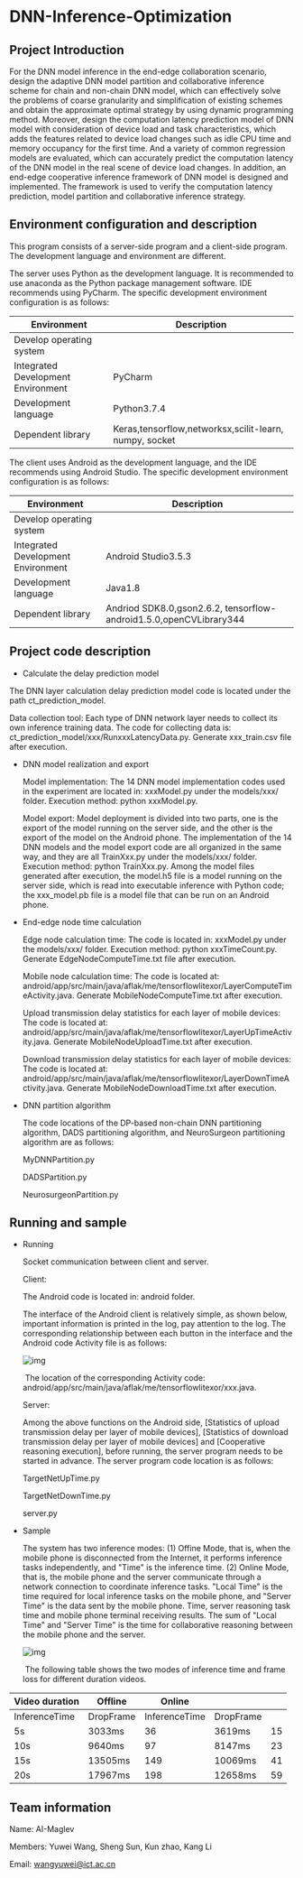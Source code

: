 # DNN-Inference-Optimization



## Project Introduction

For the DNN model inference in the end-edge collaboration scenario, design the adaptive DNN model partition and collaborative inference scheme for chain and non-chain DNN model, which can effectively solve the problems of coarse granularity and simplification of existing schemes and obtain the approximate optimal strategy by using dynamic programming method. Moreover, design the computation latency prediction model of DNN model with consideration of device load and task characteristics, which adds the features related to device load changes such as idle CPU time and memory occupancy for the first time. And a variety of common regression models are evaluated, which can accurately predict the computation latency of the DNN model in the real scene of device load changes. In addition, an end-edge cooperative inference framework of DNN model is designed and implemented. The framework is used to verify the computation latency prediction, model partition and collaborative inference strategy.



## Environment configuration and description

This program consists of a server-side program and a client-side program. The development language and environment are different.

The server uses Python as the development language. It is recommended to use anaconda as the Python package management software. IDE recommends using PyCharm. The specific development environment configuration is as follows:

| **Environment**                     | **Description**                                           |
| ----------------------------------- | --------------------------------------------------------- |
| Develop operating  system           |                                                           |
| Integrated  Development Environment | PyCharm                                                   |
| Development  language               | Python3.7.4                                               |
| Dependent library                   | Keras,tensorflow,networksx,scilit-learn,    numpy, socket |

The client uses Android as the development language, and the IDE recommends using Android Studio. The specific development environment configuration is as follows:

| **Environment**                     | **Description**                                              |
| ----------------------------------- | ------------------------------------------------------------ |
| Develop operating  system           |                                                              |
| Integrated  Development Environment | Android  Studio3.5.3                                         |
| Development  language               | Java1.8                                                      |
| Dependent library                   | Andriod  SDK8.0,gson2.6.2,  tensorflow-android1.5.0,openCVLibrary344 |



## Project code description

-  Calculate the delay prediction model

  The DNN layer calculation delay prediction model code is located under the path ct_prediction_model.

  Data collection tool: Each type of DNN network layer needs to collect its own inference training data. The code for collecting data is: ct_prediction_model/xxx/RunxxxLatencyData.py. Generate xxx_train.csv file after execution.

- DNN model realization and export

  Model implementation: The 14 DNN model implementation codes used in the experiment are located in: xxxModel.py under the models/xxx/ folder. Execution method: python xxxModel.py.

  Model export: Model deployment is divided into two parts, one is the export of the model running on the server side, and the other is the export of the model on the Android phone. The implementation of the 14 DNN models and the model export code are all organized in the same way, and they are all TrainXxx.py under the models/xxx/ folder. Execution method: python TrainXxx.py. Among the model files generated after execution, the model.h5 file is a model running on the server side, which is read into executable inference with Python code; the xxx_model.pb file is a model file that can be run on an Android phone.

- End-edge node time calculation

  Edge node calculation time: The code is located in: xxxModel.py under the models/xxx/ folder. Execution method: python xxxTimeCount.py. Generate EdgeNodeComputeTime.txt file after execution.

  Mobile node calculation time: The code is located at: android/app/src/main/java/aflak/me/tensorflowlitexor/LayerComputeTimeActivity.java. Generate MobileNodeComputeTime.txt after execution.

  Upload transmission delay statistics for each layer of mobile devices: The code is located at: android/app/src/main/java/aflak/me/tensorflowlitexor/LayerUpTimeActivity.java. Generate MobileNodeUploadTime.txt after execution.

  Download transmission delay statistics for each layer of mobile devices: The code is located at: android/app/src/main/java/aflak/me/tensorflowlitexor/LayerDownTimeActivity.java. Generate MobileNodeDownloadTime.txt after execution.

- DNN partition algorithm

  The code locations of the DP-based non-chain DNN partitioning algorithm, DADS partitioning algorithm, and NeuroSurgeon partitioning algorithm are as follows:

  MyDNNPartition.py

  DADSPartition.py

  NeurosurgeonPartition.py



## Running and sample

- Running

  Socket communication between client and server.

  Client:

  The Android code is located in: android folder.

  The interface of the Android client is relatively simple, as shown below, important information is printed in the log, pay attention to the log. The corresponding relationship between each button in the interface and the Android code Activity file is as follows:

  ![img](README.assets/clip_image002.png)

  ​	The location of the corresponding Activity code: android/app/src/main/java/aflak/me/tensorflowlitexor/xxx.java.

  Server:

  Among the above functions on the Android side, [Statistics of upload transmission delay per layer of mobile devices], [Statistics of download transmission delay per layer of mobile devices] and [Cooperative reasoning execution], before running, the server program needs to be started in advance. The server program code location is as follows:

  TargetNetUpTime.py

  TargetNetDownTime.py

  server.py

- Sample

  The system has two inference modes: (1) Offine Mode, that is, when the mobile phone is disconnected from the Internet, it performs inference tasks independently, and "Time" is the inference time. (2) Online Mode, that is, the mobile phone and the server communicate through a network connection to coordinate inference tasks. "Local Time" is the time required for local inference tasks on the mobile phone, and "Server Time" is the data sent by the mobile phone. Time, server reasoning task time and mobile phone terminal receiving results. The sum of "Local Time" and "Server Time" is the time for collaborative reasoning between the mobile phone and the server.

  ![img](README.assets/clip_image002-1602646375471.png)

  ​	The following table shows the two modes of inference time and frame loss for different duration videos.

| Video duration | Offline   | Online        |           |      |
| -------------- | --------- | ------------- | --------- | ---- |
| InferenceTime  | DropFrame | InferenceTime | DropFrame |      |
| 5s             | 3033ms    | 36            | 3619ms    | 15   |
| 10s            | 9640ms    | 97            | 8147ms    | 23   |
| 15s            | 13505ms   | 149           | 10069ms   | 41   |
| 20s            | 17967ms   | 198           | 12658ms   | 59   |

 

## Team information

Name: AI-Maglev

Members:  Yuwei Wang, Sheng Sun, Kun zhao, Kang Li

Email: wangyuwei@ict.ac.cn